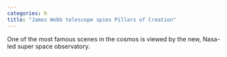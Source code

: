 ```yaml
---
categories: h
title: "James Webb telescope spies Pillars of Creation"
---
```

One of the most famous scenes in the cosmos is viewed by the new, Nasa-led super space observatory.